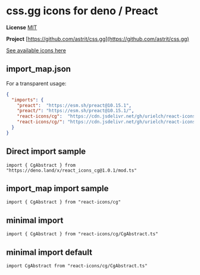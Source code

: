 # css.gg icons for deno / Preact

**License** [MIT](https://opensource.org/licenses/MIT)

**Project** [https://github.com/astrit/css.gg](https://github.com/astrit/css.gg)

[See available icons here](https://react-icons.github.io/react-icons/icons?name=cg)

## import_map.json

For a transparent usage:

```json
{
  "imports": {
    "preact":  "https://esm.sh/preact@10.15.1",
    "preact/": "https://esm.sh/preact@10.15.1/",
    "react-icons/cg":  "https://cdn.jsdelivr.net/gh/urielch/react-icons-cg@1.0.1/mod.ts",
    "react-icons/cg/": "https://cdn.jsdelivr.net/gh/urielch/react-icons-cg/ico/",
  }
}
```

## Direct import sample

`import { CgAbstract } from "https://deno.land/x/react_icons_cg@1.0.1/mod.ts"`

## import_map import sample

`import { CgAbstract } from "react-icons/cg"`

## minimal import

`import { CgAbstract } from "react-icons/cg/CgAbstract.ts"`

## minimal import default

`import CgAbstract from "react-icons/cg/CgAbstract.ts"`

